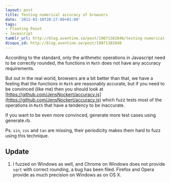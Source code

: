 ```yaml
---
layout: post
title: Testing numerical accuracy of browsers
date: '2012-03-10T20:27:00+01:00'
tags:
- Floating Point
- Javascript
tumblr_url: http://blog.aventine.se/post/19071382040/testing-numerical-accuracy-of-browsers
disqus_id: http://blog.aventine.se/post/19071382040
---
```

According to the standard, only the arithmetic operations in Javascript need to be correctly rounded, the functions in `Math` does not have any accuracy requirements.

But out in the real world, browsers are a bit better than that, we have a feeling that the functions in `Math` are reasonably accurate, but if you need to be convinced (like me) then you should look at [https://github.com/JensNockert/accuracy.js](https://github.com/JensNockert/accuracy.js) which fuzz tests most of the operations in `Math` that have a tendency to be inaccurate.

If you want to be even more convinced, generate more test cases using generate.rb.

Ps. `sin`, `cos` and `tan` are missing, their periodicity makes them hard to fuzz using this technique.

Update
--------------------------------------------------------------------------------

 1. I fuzzed on Windows as well, and Chrome on Windows does not provide `sqrt` with correct rounding, a bug has been filed. Firefox and Opera provide as much precision on Windows as on OS X.